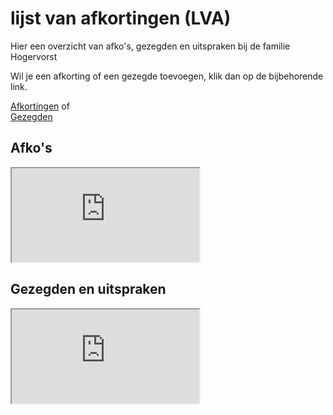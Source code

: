 # lijst van afkortingen (LVA)
Hier een overzicht van afko's, gezegden en uitspraken bij de familie Hogervorst

Wil je een afkorting of een gezegde toevoegen, klik dan op de bijbehorende link.

[Afkortingen](https://docs.google.com/forms/d/1O1_ZxwYfXWFmidYzOw0PcGihiS8hHnEXrUpv7ptHc3Y/viewform) of  
[Gezegden](https://docs.google.com/forms/d/18Xn0m2jVelMK-v40t3MGXHijOvOBP4YzoJiaQO270Xg/viewform)


## Afko's

<iframe src="https://docs.google.com/spreadsheets/d/e/2PACX-1vTMs8d7XumaPkLkrVC0DXJUI0VufUaH2tO1s0meqRabf5mD8PsaBb4agZx5swz1la2dTGW1aXQ8SqpG/pubhtml?widget=true&amp;headers=false"></iframe>



## Gezegden en uitspraken

<iframe src="https://docs.google.com/spreadsheets/d/e/2PACX-1vQwW0gVSqYHOSjWGeVurIIpQUgQi-PrlzXyvKKGEotJqVHKw9yoBVR3GuRylJadMkAJ9Qa0QZVMx9qn/pubhtml?widget=true&amp;headers=false"></iframe>







